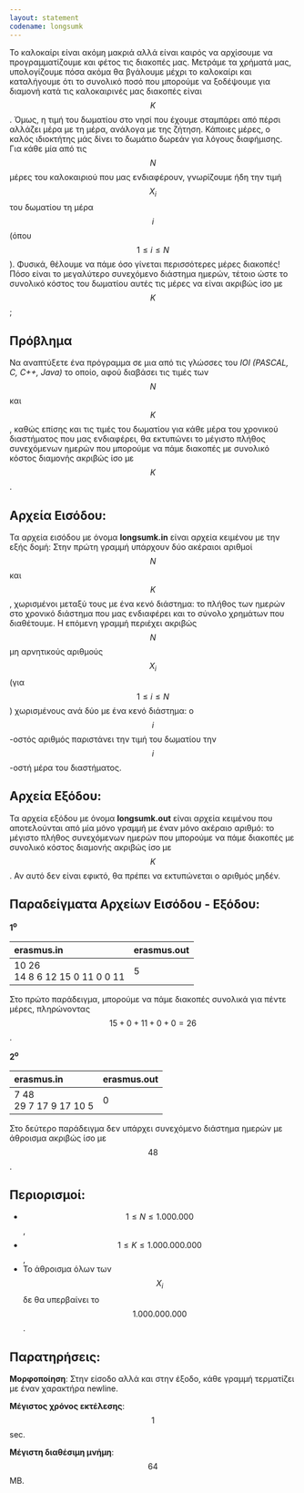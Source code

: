 ```yaml
---
layout: statement
codename: longsumk
---
```


Το καλοκαίρι είναι ακόμη μακριά αλλά είναι καιρός να αρχίσουμε να προγραμματίζουμε και φέτος τις διακοπές μας. Μετράμε τα χρήματά μας, υπολογίζουμε πόσα ακόμα θα βγάλουμε μέχρι το καλοκαίρι και καταλήγουμε ότι το συνολικό ποσό που μπορούμε να ξοδέψουμε για διαμονή κατά τις καλοκαιρινές μας διακοπές είναι $$K$$. Όμως, η τιμή του δωματίου στο νησί που έχουμε σταμπάρει από πέρσι αλλάζει μέρα με τη μέρα, ανάλογα με της ζήτηση. Κάποιες μέρες, ο καλός ιδιοκτήτης μάς δίνει το δωμάτιο δωρεάν για λόγους διαφήμισης. Για κάθε μία από τις $$Ν$$ μέρες του καλοκαιριού που μας ενδιαφέρουν, γνωρίζουμε ήδη την τιμή $$X_i$$ του δωματίου τη μέρα $$i$$ (όπου $$1 \le i \le N$$). Φυσικά, θέλουμε να πάμε όσο γίνεται περισσότερες μέρες διακοπές! Πόσο είναι το μεγαλύτερο συνεχόμενο διάστημα ημερών, τέτοιο ώστε το συνολικό κόστος του δωματίου αυτές τις μέρες να είναι ακριβώς ίσο με $$K$$;

## Πρόβλημα

Να αναπτύξετε ένα πρόγραμμα σε μια από τις γλώσσες του *IOI (PASCAL, C, C++, Java)* το οποίο, αφού διαβάσει τις τιμές των $$N$$ και $$K$$, καθώς επίσης και τις τιμές του δωματίου για κάθε μέρα του χρονικού διαστήματος που μας ενδιαφέρει, θα εκτυπώνει το μέγιστο πλήθος συνεχόμενων ημερών που μπορούμε να πάμε διακοπές με συνολικό κόστος διαμονής ακριβώς ίσο με $$K$$.

## Αρχεία Εισόδου:
Τα αρχεία εισόδου με όνομα **longsumk.in** είναι αρχεία κειμένου με την εξής δομή: Στην πρώτη γραμμή υπάρχουν δύο ακέραιοι αριθμοί $$N$$ και $$K$$, χωρισμένοι μεταξύ τους με ένα κενό διάστημα: το πλήθος των ημερών στο χρονικό διάστημα που μας ενδιαφέρει και το σύνολο χρημάτων που διαθέτουμε. Η επόμενη γραμμή περιέχει ακριβώς $$N$$ μη αρνητικούς αριθμούς $$X_i$$ (για $$1 \le i \le N$$) χωρισμένους ανά δύο με ένα κενό διάστημα: ο $$i$$-οστός αριθμός παριστάνει την τιμή του δωματίου την $$i$$-οστή μέρα του διαστήματος.

## Αρχεία Εξόδου:
Τα αρχεία εξόδου με όνομα **longsumk.out** είναι αρχεία κειμένου που αποτελούνται από μία μόνο γραμμή με έναν μόνο ακέραιο αριθμό: το μέγιστο πλήθος συνεχόμενων ημερών που μπορούμε να πάμε διακοπές με συνολικό κόστος διαμονής ακριβώς ίσο με $$K$$. Αν αυτό δεν είναι εφικτό, θα πρέπει να εκτυπώνεται ο αριθμός μηδέν.

## Παραδείγματα Αρχείων Εισόδου - Εξόδου:



**1<sup>o</sup>**

| **erasmus.in**      | **erasmus.out** |
| :--- | :--- |
| 10 26 <br> 14 8 6 12 15 0 11 0 0 11 | 5 |

Στο πρώτο παράδειγμα, μπορούμε να πάμε διακοπές συνολικά για πέντε μέρες, πληρώνοντας $$15+0+11+0+0=26$$.


**2<sup>o</sup>**

| **erasmus.in**      | **erasmus.out** |
| :--- | :--- |
| 7 48 <br> 29 7 17 9 17 10 5 | 0 |

Στο δεύτερο παράδειγμα δεν υπάρχει συνεχόμενο διάστημα ημερών με άθροισμα ακριβώς ίσο με $$48$$.

## Περιορισμοί:
* $$1 \leq Ν \leq 1.000.000$$,
* $$1 \leq K \leq 1.000.000.000$$,
* Το άθροισμα όλων των $$X_i$$ δε θα υπερβαίνει το $$1.000.000.000$$.


## Παρατηρήσεις:

**Μορφοποίηση**: Στην είσοδο αλλά και στην έξοδο, κάθε γραμμή τερματίζει με έναν χαρακτήρα newline.

**Μέγιστος χρόνος εκτέλεσης**: $$1$$ sec.

**Μέγιστη διαθέσιμη μνήμη**: $$64$$ MB.
